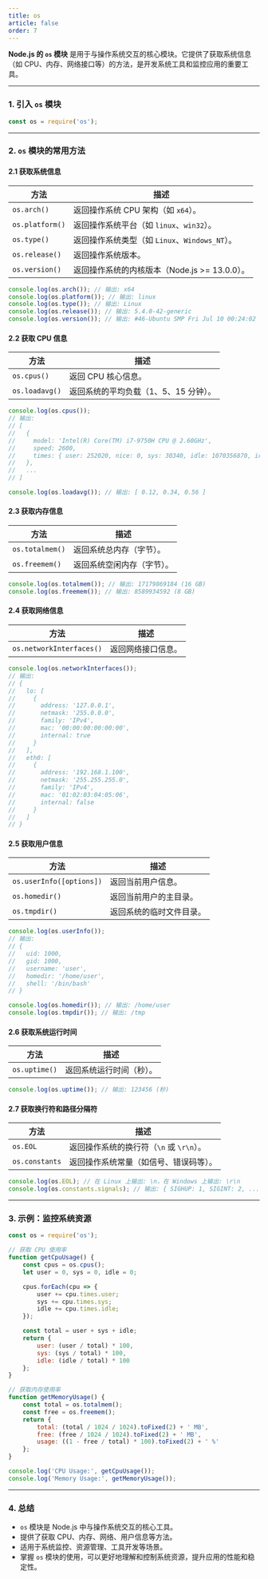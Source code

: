 ```yaml
---
title: os
article: false
order: 7
---
```


**Node.js 的 `os` 模块** 是用于与操作系统交互的核心模块。它提供了获取系统信息（如 CPU、内存、网络接口等）的方法，是开发系统工具和监控应用的重要工具。

---

### **1. 引入 `os` 模块**
```javascript
const os = require('os');
```

---

### **2. `os` 模块的常用方法**

#### **2.1 获取系统信息**

| 方法            | 描述                                           |
| --------------- | ---------------------------------------------- |
| `os.arch()`     | 返回操作系统 CPU 架构（如 `x64`）。            |
| `os.platform()` | 返回操作系统平台（如 `linux`、`win32`）。      |
| `os.type()`     | 返回操作系统类型（如 `Linux`、`Windows_NT`）。 |
| `os.release()`  | 返回操作系统版本。                             |
| `os.version()`  | 返回操作系统的内核版本（Node.js >= 13.0.0）。  |

```javascript
console.log(os.arch()); // 输出: x64
console.log(os.platform()); // 输出: linux
console.log(os.type()); // 输出: Linux
console.log(os.release()); // 输出: 5.4.0-42-generic
console.log(os.version()); // 输出: #46-Ubuntu SMP Fri Jul 10 00:24:02 UTC 2020
```

#### **2.2 获取 CPU 信息**

| 方法           | 描述                                  |
| -------------- | ------------------------------------- |
| `os.cpus()`    | 返回 CPU 核心信息。                   |
| `os.loadavg()` | 返回系统的平均负载（1、5、15 分钟）。 |

```javascript
console.log(os.cpus());
// 输出:
// [
//   {
//     model: 'Intel(R) Core(TM) i7-9750H CPU @ 2.60GHz',
//     speed: 2600,
//     times: { user: 252020, nice: 0, sys: 30340, idle: 1070356870, irq: 0 }
//   },
//   ...
// ]

console.log(os.loadavg()); // 输出: [ 0.12, 0.34, 0.56 ]
```

#### **2.3 获取内存信息**

| 方法            | 描述                       |
| --------------- | -------------------------- |
| `os.totalmem()` | 返回系统总内存（字节）。   |
| `os.freemem()`  | 返回系统空闲内存（字节）。 |

```javascript
console.log(os.totalmem()); // 输出: 17179869184 (16 GB)
console.log(os.freemem()); // 输出: 8589934592 (8 GB)
```

#### **2.4 获取网络信息**

| 方法                     | 描述               |
| ------------------------ | ------------------ |
| `os.networkInterfaces()` | 返回网络接口信息。 |

```javascript
console.log(os.networkInterfaces());
// 输出:
// {
//   lo: [
//     {
//       address: '127.0.0.1',
//       netmask: '255.0.0.0',
//       family: 'IPv4',
//       mac: '00:00:00:00:00:00',
//       internal: true
//     }
//   ],
//   eth0: [
//     {
//       address: '192.168.1.100',
//       netmask: '255.255.255.0',
//       family: 'IPv4',
//       mac: '01:02:03:04:05:06',
//       internal: false
//     }
//   ]
// }
```

#### **2.5 获取用户信息**

| 方法                     | 描述                     |
| ------------------------ | ------------------------ |
| `os.userInfo([options])` | 返回当前用户信息。       |
| `os.homedir()`           | 返回当前用户的主目录。   |
| `os.tmpdir()`            | 返回系统的临时文件目录。 |

```javascript
console.log(os.userInfo());
// 输出:
// {
//   uid: 1000,
//   gid: 1000,
//   username: 'user',
//   homedir: '/home/user',
//   shell: '/bin/bash'
// }

console.log(os.homedir()); // 输出: /home/user
console.log(os.tmpdir()); // 输出: /tmp
```

#### **2.6 获取系统运行时间**

| 方法          | 描述                     |
| ------------- | ------------------------ |
| `os.uptime()` | 返回系统运行时间（秒）。 |

```javascript
console.log(os.uptime()); // 输出: 123456 (秒)
```

#### **2.7 获取换行符和路径分隔符**

| 方法           | 描述                                     |
| -------------- | ---------------------------------------- |
| `os.EOL`       | 返回操作系统的换行符（`\n` 或 `\r\n`）。 |
| `os.constants` | 返回操作系统常量（如信号、错误码等）。   |

```javascript
console.log(os.EOL); // 在 Linux 上输出: \n，在 Windows 上输出: \r\n
console.log(os.constants.signals); // 输出: { SIGHUP: 1, SIGINT: 2, ... }
```

---

### **3. 示例：监控系统资源**
```javascript
const os = require('os');

// 获取 CPU 使用率
function getCpuUsage() {
    const cpus = os.cpus();
    let user = 0, sys = 0, idle = 0;

    cpus.forEach(cpu => {
        user += cpu.times.user;
        sys += cpu.times.sys;
        idle += cpu.times.idle;
    });

    const total = user + sys + idle;
    return {
        user: (user / total) * 100,
        sys: (sys / total) * 100,
        idle: (idle / total) * 100
    };
}

// 获取内存使用率
function getMemoryUsage() {
    const total = os.totalmem();
    const free = os.freemem();
    return {
        total: (total / 1024 / 1024).toFixed(2) + ' MB',
        free: (free / 1024 / 1024).toFixed(2) + ' MB',
        usage: ((1 - free / total) * 100).toFixed(2) + ' %'
    };
}

console.log('CPU Usage:', getCpuUsage());
console.log('Memory Usage:', getMemoryUsage());
```

---

### **4. 总结**
- `os` 模块是 Node.js 中与操作系统交互的核心工具。
- 提供了获取 CPU、内存、网络、用户信息等方法。
- 适用于系统监控、资源管理、工具开发等场景。
- 掌握 `os` 模块的使用，可以更好地理解和控制系统资源，提升应用的性能和稳定性。
